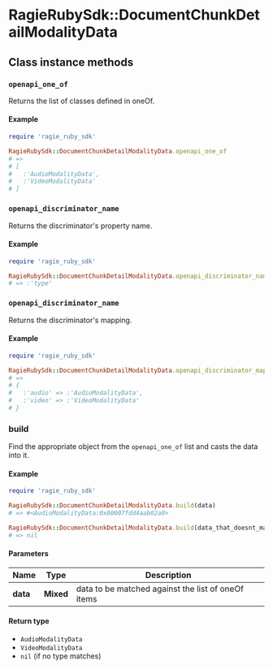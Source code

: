 # RagieRubySdk::DocumentChunkDetailModalityData

## Class instance methods

### `openapi_one_of`

Returns the list of classes defined in oneOf.

#### Example

```ruby
require 'ragie_ruby_sdk'

RagieRubySdk::DocumentChunkDetailModalityData.openapi_one_of
# =>
# [
#   :'AudioModalityData',
#   :'VideoModalityData'
# ]
```

### `openapi_discriminator_name`

Returns the discriminator's property name.

#### Example

```ruby
require 'ragie_ruby_sdk'

RagieRubySdk::DocumentChunkDetailModalityData.openapi_discriminator_name
# => :'type'
```

### `openapi_discriminator_name`

Returns the discriminator's mapping.

#### Example

```ruby
require 'ragie_ruby_sdk'

RagieRubySdk::DocumentChunkDetailModalityData.openapi_discriminator_mapping
# =>
# {
#   :'audio' => :'AudioModalityData',
#   :'video' => :'VideoModalityData'
# }
```

### build

Find the appropriate object from the `openapi_one_of` list and casts the data into it.

#### Example

```ruby
require 'ragie_ruby_sdk'

RagieRubySdk::DocumentChunkDetailModalityData.build(data)
# => #<AudioModalityData:0x00007fdd4aab02a0>

RagieRubySdk::DocumentChunkDetailModalityData.build(data_that_doesnt_match)
# => nil
```

#### Parameters

| Name | Type | Description |
| ---- | ---- | ----------- |
| **data** | **Mixed** | data to be matched against the list of oneOf items |

#### Return type

- `AudioModalityData`
- `VideoModalityData`
- `nil` (if no type matches)

